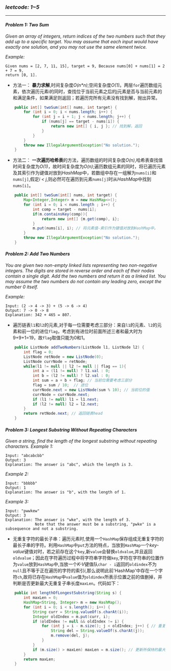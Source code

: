 ### *leetcode: 1~5*
---
#### *Problem 1: Two Sum*
*Given an array of integers, return indices of the two numbers such that they add up to a specific target. You may assume that each input would have exactly one solution, and you may not use the same element twice.*

*Example:*
```
Given nums = [2, 7, 11, 15], target = 9, Because nums[0] + nums[1] = 2 + 7 = 9,
return [0, 1].
```

+ 方法一： **暴力求解**,时间复杂度*O(n\*n)*;空间复杂度*O(1)*。两层`for`遍历数组元素，依次遍历元素i的同时，查找位于当前元素之后的j元素是否与当前元素的和满足条件，如果满足则返回；若遍历完所有元素没有找到解，抛出异常。

```java
	public int[] twoSum(int[] nums, int target) {
	    for (int i = 0; i < nums.length; i++) {
	        for (int j = i + 1; j < nums.length; j++) {
	            if (nums[j] == target - nums[i]) {
	                return new int[] { i, j }; // 找到解，返回
	            }
	        }
	    }
	    throw new IllegalArgumentException("No solution.");
	}
```

+ 方法二： **一次遍历哈希表**的方法，遍历数组的时间复杂度*O(n)*,哈希表查找值时间复杂度为*O(1)*，故时间复杂度为*O(n)*;遍历数组元素的同时，将已遍历元素及其索引作为键值对放到*HashMap*中，若数组中存在一组解为`nums[i]`和`nums[j]`,假定*i < j*,则必然可在遍历到元素`nums[j]`时从*HashMap*中找到`nums[i]`。

```java
    public int[] twoSum(int[] nums, int target) { 
        Map<Integer,Integer> m = new HashMap<>();
        for (int i = 0; i < nums.length ; i++) {
            int comp = target - nums[i];
            if(m.containsKey(comp)){
                return new int[] {m.get(comp), i};
            }
            m.put(nums[i], i); // 将元素值-索引作为键值对放到HashMap中。
        }
        throw new IllegalArgumentException("No solution.");
    }
```

#### *Problem 2: Add Two Numbers*
*You are given two non-empty linked lists representing two non-negative integers. The digits are stored in reverse order and each of their nodes contain a single digit. Add the two numbers and return it as a linked list.
You may assume the two numbers do not contain any leading zero, except the number 0 itself.*

*Example:*
```
Input: (2 -> 4 -> 3) + (5 -> 6 -> 4)
Output: 7 -> 0 -> 8
Explanation: 342 + 465 = 807.
```
+ 遍历链表`l1`和`l2`的元素,对于每一位需要考虑三部分：来自`l1`的元素、`l2`的元素和前一位的进位`flag`，考虑到有进位时前面所述三者和最大时为9+9+1=19，故`flag`取值只能为0和1。

```java
    public ListNode addTwoNumbers(ListNode l1, ListNode l2) { 
        int flag = 0;
        ListNode retNode = new ListNode(0);
        ListNode currNode = retNode;
        while(l1 != null || l2 != null || flag == 1){
            int a = (l1 != null) ? l1.val : 0;
            int b = (l2 != null) ? l2.val : 0;
            int sum = a + b + flag; // 当前位需要考虑三部分
            flag = sum / 10;  // 进位
            currNode.next = new ListNode(sum % 10); // 当前位的值
            currNode = currNode.next;
            if (l1 != null) l1 = l1.next;
            if (l2 != null) l2 = l2.next;
        }
        return retNode.next; // 返回链表head
    }
```
#### *Problem 3: Longest Substring Without Repeating Characters*
*Given a string, find the length of the longest substring without repeating characters.*
*Example 1:*
```
Input: "abcabcbb"
Output: 3 
Explanation: The answer is "abc", which the length is 3.
```
*Example 2:*
```
Input: "bbbbb"
Output: 1
Explanation: The answer is "b", with the length of 1.
```
*Example 3:*
```
Input: "pwwkew"
Output: 3
Explanation: The answer is "wke", with the length of 3. 
             Note that the answer must be a substring, "pwke" is a subsequence and not a substring.
```             
+ 无重复字符的最长子串：遍历元素时,使用一个`HashMap`保存组成无重复字符的最长子串的字符。利用`HashMap`中`put`方法的特点，当放到`HashMap`一个*key-value*键值对时，若之前存在这个`key`,新`value`会替换`oldvalue`,并且返回`oldvalue`；因此在字符遍历过程中将字符串字符做`key`,字符在字符串的位置作为`value`放到`HashMap`中,当放一个*K-V*键值队`char - i`返回的`oldindex`不为`null`且不等于正在遍历的字符的索引*i*,那么说明此前'HashMap'中存在一个字符`ch`,故将已存在`HashMap`中`value`值为`oldindex`所表示位置之前的值删掉，并判断是否更新最大无重复子串长度`maxLen`。代码如下：
```java
    public int lengthOfLongestSubstring(String s) {
        int maxLen = 0;
        HashMap<String, Integer> m = new HashMap();
        for (int i = 0; i < s.length(); i++) {
            String curr = String.valueOf(s.charAt(i));
            Integer oldIndex = m.put(curr, i);
            if (oldIndex != null && oldIndex != i) {
                for (int j = i - m.size(); j < oldIndex; j++) { // 重复时，从HashMap中清除oldIndex所示位置之前的value
                    String del = String.valueOf(s.charAt(j));
                    m.remove(del, j); 
                }
            }
            if (m.size() > maxLen) maxLen = m.size(); // 更新所保持的最大长度值
        }
        return maxLen;        
    }
```